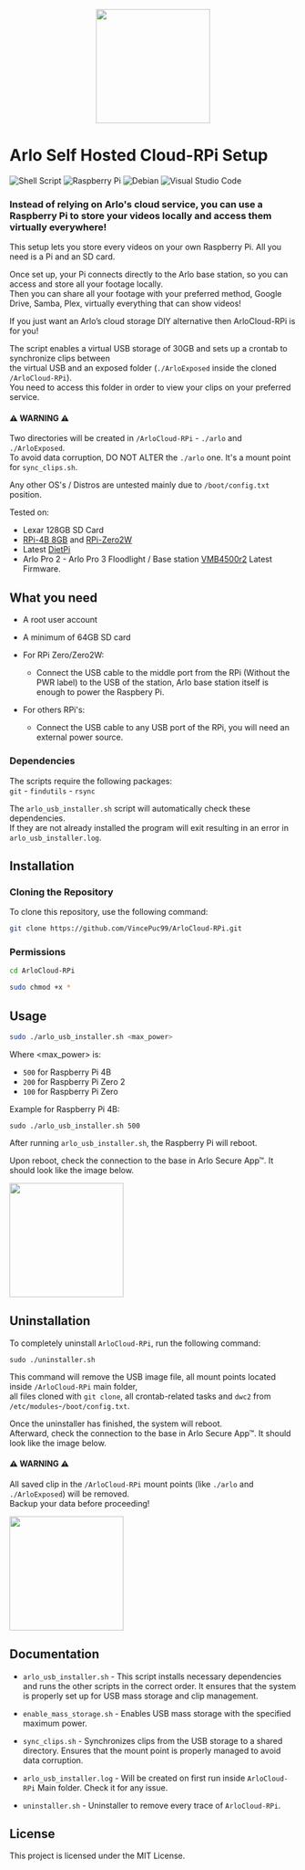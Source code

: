 <p align="center">
<img align="center" height="200" src="https://github.com/user-attachments/assets/5ec431a6-60b9-4f2e-b06e-44166ed7320d" />
</p>

# Arlo Self Hosted Cloud-RPi Setup

![Shell Script](https://img.shields.io/badge/shell_script-%23121011.svg?style=for-the-badge&logo=gnu-bash&logoColor=white)
![Raspberry Pi](https://img.shields.io/badge/-RaspberryPi-C51A4A?style=for-the-badge&logo=Raspberry-Pi)
![Debian](https://img.shields.io/badge/Debian-D70A53?style=for-the-badge&logo=debian&logoColor=white)
![Visual Studio Code](https://img.shields.io/badge/Visual%20Studio%20Code-0078d7.svg?style=for-the-badge&logo=visual-studio-code&logoColor=white)

### Instead of relying on Arlo's cloud service, you can use a Raspberry Pi to store your videos locally and access them virtually everywhere!<br />

This setup lets you store every videos on your own Raspberry Pi. All you need is a Pi and an SD card. <br />

Once set up, your Pi connects directly to the Arlo base station, so you can access and store all your footage locally. <br />
Then you can share all your footage with your preferred method, Google Drive, Samba, Plex, virtually everything that can show videos! <br />

If you just want an Arlo’s cloud storage DIY alternative then ArloCloud-RPi is for you! <br />

The script enables a virtual USB storage of 30GB and sets up a crontab to synchronize clips between<br /> the virtual USB and an exposed folder (`./ArloExposed` inside the cloned `/ArloCloud-RPi`).<br />
You need to access this folder in order to view your clips on your preferred service.

#### ⚠️ WARNING ⚠️
Two directories will be created in `/ArloCloud-RPi` - `./arlo` and `./ArloExposed`.<br />
To avoid data corruption, DO NOT ALTER the `./arlo` one. It's a mount point for `sync_clips.sh`.<br />

Any other OS's / Distros are untested mainly due to `/boot/config.txt` position.

Tested on:
- Lexar 128GB SD Card
- [RPi-4B 8GB](https://www.raspberrypi.com/products/raspberry-pi-4-model-b/) and [RPi-Zero2W](https://www.raspberrypi.com/products/raspberry-pi-zero-2-w/)
- Latest [DietPi](https://dietpi.com/)
- Arlo Pro 2 - Arlo Pro 3 Floodlight / Base station [VMB4500r2](https://www.arlo.com/en_fi/support/faq/000062284/What-is-the-difference-between-each-Arlo-SmartHub-and-base-station) Latest Firmware.

## What you need

- A root user account

- A minimum of 64GB SD card

- For RPi Zero/Zero2W:
  - Connect the USB cable to the middle port from the RPi (Without the PWR label) to the USB of the station, Arlo base station itself is enough to power the Raspbery Pi.

- For others RPi's:
  - Connect the USB cable to any USB port of the RPi, you will need an external power source.
 
### Dependencies
The scripts require the following packages:<br />
`git` - `findutils` - `rsync`

The `arlo_usb_installer.sh` script will automatically check these dependencies.<br />
If they are not already installed the program will exit resulting in an error in `arlo_usb_installer.log`.
 
## Installation

### Cloning the Repository
To clone this repository, use the following command:

```sh
git clone https://github.com/VincePuc99/ArloCloud-RPi.git
```

### Permissions

```sh
cd ArloCloud-RPi
```
```sh
sudo chmod +x *
```

## Usage

```sh
sudo ./arlo_usb_installer.sh <max_power>
```
Where <max_power> is:

- `500` for Raspberry Pi 4B
- `200` for Raspberry Pi Zero 2
- `100` for Raspberry Pi Zero

Example for Raspberry Pi 4B:
```
sudo ./arlo_usb_installer.sh 500
```

After running `arlo_usb_installer.sh`, the Raspberry Pi will reboot.<br />

Upon reboot, check the connection to the base in Arlo Secure App™. It should look like the image below.

<img height="200" src="https://github.com/user-attachments/assets/d2842741-3aa3-4ed1-bdf5-b9e80154231c" />

## Uninstallation

To completely uninstall `ArloCloud-RPi`, run the following command:

```
sudo ./uninstaller.sh
```
This command will remove the USB image file, all mount points located inside `/ArloCloud-RPi` main folder, <br />
all files cloned with `git clone`, all crontab-related tasks and `dwc2` from `/etc/modules`-`/boot/config.txt`.<br />

Once the uninstaller has finished, the system will reboot.<br />
Afterward, check the connection to the base in Arlo Secure App™. It should look like the image below.

#### ⚠️ WARNING ⚠️
All saved clip in the `/ArloCloud-RPi` mount points (like `./arlo` and `./ArloExposed`) will be removed.<br />
Backup your data before proceeding!

<img height="200" src="https://github.com/user-attachments/assets/bd331990-24a9-488d-82bf-dba40d6eb6c5" />

## Documentation

- `arlo_usb_installer.sh` - This script installs necessary dependencies and runs the other scripts in the correct order. It ensures that the system is properly set up for USB mass storage and clip management.

- `enable_mass_storage.sh` - Enables USB mass storage with the specified maximum power.

- `sync_clips.sh` - Synchronizes clips from the USB storage to a shared directory. Ensures that the mount point is properly managed to avoid data corruption.

- `arlo_usb_installer.log` - Will be created on first run inside `ArloCloud-RPi` Main folder. Check it for any issue.

- `uninstaller.sh` - Uninstaller to remove every trace of `ArloCloud-RPi`.

## License
This project is licensed under the MIT License.

